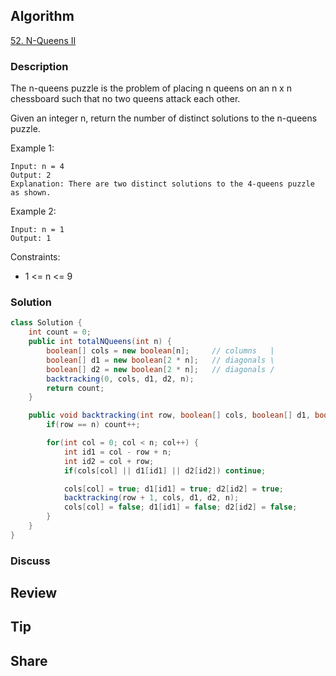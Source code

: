 ## Algorithm

[52. N-Queens II](https://leetcode.com/problems/n-queens-ii/)

### Description

The n-queens puzzle is the problem of placing n queens on an n x n chessboard such that no two queens attack each other.

Given an integer n, return the number of distinct solutions to the n-queens puzzle.


Example 1:

```
Input: n = 4
Output: 2
Explanation: There are two distinct solutions to the 4-queens puzzle as shown.
```

Example 2:

```
Input: n = 1
Output: 1
```

Constraints:

- 1 <= n <= 9

### Solution

```java
class Solution {
    int count = 0;
    public int totalNQueens(int n) {
        boolean[] cols = new boolean[n];     // columns   |
        boolean[] d1 = new boolean[2 * n];   // diagonals \
        boolean[] d2 = new boolean[2 * n];   // diagonals /
        backtracking(0, cols, d1, d2, n);
        return count;
    }

    public void backtracking(int row, boolean[] cols, boolean[] d1, boolean []d2, int n) {
        if(row == n) count++;

        for(int col = 0; col < n; col++) {
            int id1 = col - row + n;
            int id2 = col + row;
            if(cols[col] || d1[id1] || d2[id2]) continue;

            cols[col] = true; d1[id1] = true; d2[id2] = true;
            backtracking(row + 1, cols, d1, d2, n);
            cols[col] = false; d1[id1] = false; d2[id2] = false;
        }
    }
}
```

### Discuss

## Review


## Tip


## Share
